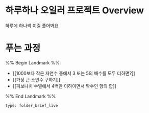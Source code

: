 # 하루하나 오일러 프로젝트 Overview

하루에 하나씩 이걸 풀어봐요

# 푸는 과정



%% Begin Landmark %%
- [[1000보다 작은 자연수 중에서 3 또는 5의 배수를 모두 더하면?]]
- [[가장 큰 소인수 구하기]]
- [[피보나치 수열에서 4백만 이하이면서 짝수인 항의 합]]

%% End Landmark %%


```ccard
type: folder_brief_live
```

